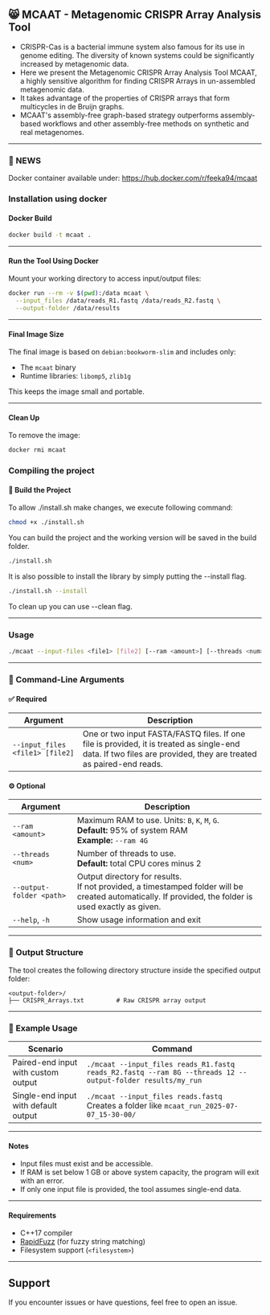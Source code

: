 ## 😸 MCAAT - Metagenomic CRISPR Array Analysis Tool

- CRISPR-Cas is a bacterial immune system also famous for its use in genome editing. The diversity of known systems could be significantly increased by metagenomic data. 
- Here we present the Metagenomic CRISPR Array Analysis Tool MCAAT, a highly sensitive algorithm for finding CRISPR Arrays in un-assembled metagenomic data. 
- It takes advantage of the properties of CRISPR arrays that form multicycles in de Bruijn graphs. 
- MCAAT's assembly-free graph-based strategy outperforms assembly-based workflows and other assembly-free methods on synthetic and real metagenomes. 
---

### 🥳 NEWS
Docker container available under: https://hub.docker.com/r/feeka94/mcaat


### Installation using docker
#### Docker Build

```bash
docker build -t mcaat .
```

---

#### Run the Tool Using Docker

Mount your working directory to access input/output files:

```bash
docker run --rm -v $(pwd):/data mcaat \
  --input_files /data/reads_R1.fastq /data/reads_R2.fastq \
  --output-folder /data/results
```

---

#### Final Image Size

The final image is based on `debian:bookworm-slim` and includes only:

- The `mcaat` binary
- Runtime libraries: `libomp5`, `zlib1g`

This keeps the image small and portable.

---

#### Clean Up

To remove the image:

```bash
docker rmi mcaat
```

### Compiling the project

#### 🔧 Build the Project
To allow ./install.sh make changes, we execute following command:
```bash
chmod +x ./install.sh
```
You can build the project and the working version will be saved in the build folder.
```bash
./install.sh
```
It is also possible to install the library by simply putting the --install flag.
```bash
./install.sh --install
```
To clean up you can use --clean flag.

---


### Usage

```bash
./mcaat --input-files <file1> [file2] [--ram <amount>] [--threads <num>] [--output-folder <path>] [--help]
```

---
### 🧾 Command-Line Arguments

#### ✅ Required

| Argument                  | Description                                                                 |
|---------------------------|-----------------------------------------------------------------------------|
| `--input_files <file1> [file2]` | One or two input FASTA/FASTQ files. If one file is provided, it is treated as single-end data. If two files are provided, they are treated as paired-end reads. |

#### ⚙️ Optional

| Argument                  | Description                                                                 |
|---------------------------|-----------------------------------------------------------------------------|
| `--ram <amount>`          | Maximum RAM to use. Units: `B`, `K`, `M`, `G`. <br>**Default:** 95% of system RAM <br>**Example:** `--ram 4G` |
| `--threads <num>`         | Number of threads to use. <br>**Default:** total CPU cores minus 2          |
| `--output-folder <path>`  | Output directory for results. <br>If not provided, a timestamped folder will be created automatically. If provided, the folder is used exactly as given. |
| `--help`, `-h`            | Show usage information and exit                                            |

---

### 📁 Output Structure

The tool creates the following directory structure inside the specified output folder:

```
<output-folder>/
├── CRISPR_Arrays.txt         # Raw CRISPR array output
```

---

### 🧪 Example Usage

| Scenario                     | Command                                                                 |
|-----------------------------|-------------------------------------------------------------------------|
| Paired-end input with custom output | `./mcaat --input_files reads_R1.fastq reads_R2.fastq --ram 8G --threads 12 --output-folder results/my_run` |
| Single-end input with default output | `./mcaat --input_files reads.fastq` <br>Creates a folder like `mcaat_run_2025-07-07_15-30-00/` |


---

#### Notes

- Input files must exist and be accessible.
- If RAM is set below 1 GB or above system capacity, the program will exit with an error.
- If only one input file is provided, the tool assumes single-end data.

---

#### Requirements

- C++17 compiler
- [RapidFuzz](https://github.com/maxbachmann/rapidfuzz-cpp) (for fuzzy string matching)
- Filesystem support (`<filesystem>`)

---

## Support

If you encounter issues or have questions, feel free to open an issue.
